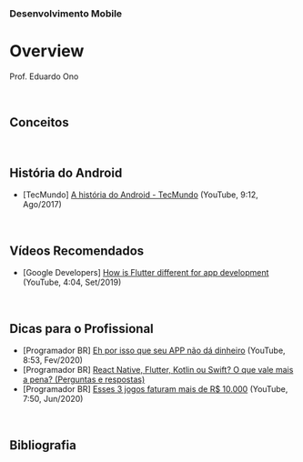 ### Desenvolvimento Mobile

# Overview

Prof. Eduardo Ono

<br>

## Conceitos

<br>

## História do Android

* [TecMundo] [A história do Android - TecMundo](https://www.youtube.com/watch?v=5K4pEk19nhs) (YouTube, 9:12, Ago/2017)

<br>

## Vídeos Recomendados

* [Google Developers] [How is Flutter different for app development](https://www.youtube.com/watch?v=l-YO9CmaSUM) (YouTube, 4:04, Set/2019)

<br>

## Dicas para o Profissional

* [Programador BR] [Eh por isso que seu APP não dá dinheiro](https://www.youtube.com/watch?v=q8jXr0R_2UA) (YouTube, 8:53, Fev/2020)
* [Programador BR] [React Native, Flutter, Kotlin ou Swift? O que vale mais a pena? (Perguntas e respostas)](https://www.youtube.com/watch?v=2nZOTCTw4CM)
* [Programador BR] [Esses 3 jogos faturam mais de R$ 10.000](https://www.youtube.com/watch?v=LYNmZMBe4xA) (YouTube, 7:50, Jun/2020)

<br>

## Bibliografia

<br>
